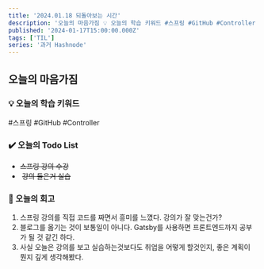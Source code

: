 ```yaml
---
title: '2024.01.18 되돌아보는 시간'
description: '오늘의 마음가짐 💡 오늘의 학습 키워드 #스프링 #GitHub #Controller ✔️ 오늘의 Todo List 스프링 강의 수강 강의 들은거 실습 🤔 오늘의 회고 스프링 강의를 직접 코드를 짜면서 흥미를 느꼈다. 강의가 잘 맞는건가? 블로그를 옮기는 것이 보통일이 아니다. Gatsby를 사용하면 프론트엔드까지 공부가 될 것 같긴 하다. 사실 오늘은 강의를 보고 실습하는것보다도 취업을 어떻게 할것인지, 좋은 계획이 뭔지 깊게 ...'
published: '2024-01-17T15:00:00.000Z'
tags: ['TIL']
series: '과거 Hashnode'
---
```


## 오늘의 마음가짐

### 💡 오늘의 학습 키워드

#스프링 #GitHub #Controller

### ✔️ 오늘의 Todo List

- <s>스프링 강의 수강</s>
-  <s>강의 들은거 실습</s>

### 🤔 오늘의 회고

1. 스프링 강의를 직접 코드를 짜면서 흥미를 느꼈다. 강의가 잘 맞는건가?
2. 블로그를 옮기는 것이 보통일이 아니다. Gatsby를 사용하면 프론트엔드까지 공부가 될 것 같긴 하다.
3. 사실 오늘은 강의를 보고 실습하는것보다도 취업을 어떻게 할것인지, 좋은 계획이 뭔지 깊게 생각해봤다.
